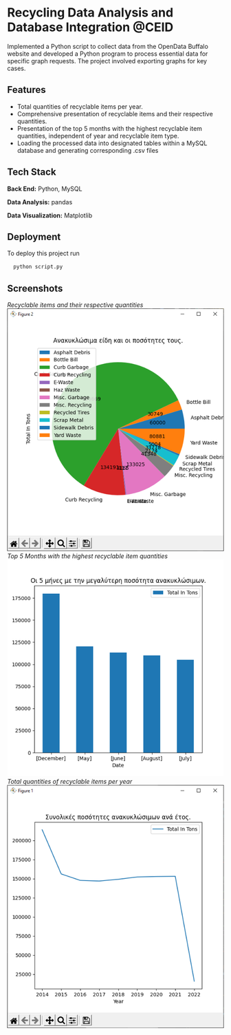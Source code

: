 
# Recycling Data Analysis and Database Integration @CEID

Implemented a Python script to collect data from the OpenData Buffalo website and developed a Python program to process essential data for specific graph requests. The project involved exporting graphs for key cases.





## Features

- Total quantities of recyclable items per year.
- Comprehensive presentation of recyclable items and their respective quantities.
- Presentation of the top 5 months with the highest recyclable item quantities, independent of year and recyclable item type.
- Loading the processed data into designated tables within a MySQL database and generating corresponding .csv files


## Tech Stack

**Back End:** Python, MySQL

**Data Analysis:** pandas

**Data Visualization:** Matplotlib


## Deployment

To deploy this project run

```bash
  python script.py
```


## Screenshots
*Recyclable items and their respective quantities*
![Recycling Types & Quantities](https://github.com/manosmin/ceid-py/blob/master/screenshots/python_4vW3PnAHn5.png)
*Top 5 Months with the highest recyclable item quantities*
![Top 5 Months](https://github.com/manosmin/ceid-py/blob/master/screenshots/python_azNxcpLEEZ.png)
*Total quantities of recyclable items per year*
![Total Quantities per Type](https://github.com/manosmin/ceid-py/blob/master/screenshots/python_eewDf1grbK.png)

